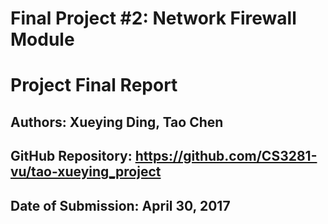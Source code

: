 # Final Project #2: Network Firewall Module
# Project Final Report

## Authors: Xueying Ding, Tao Chen <br>
## GitHub Repository: https://github.com/CS3281-vu/tao-xueying_project <br>
## Date of Submission: April 30, 2017 <br>
